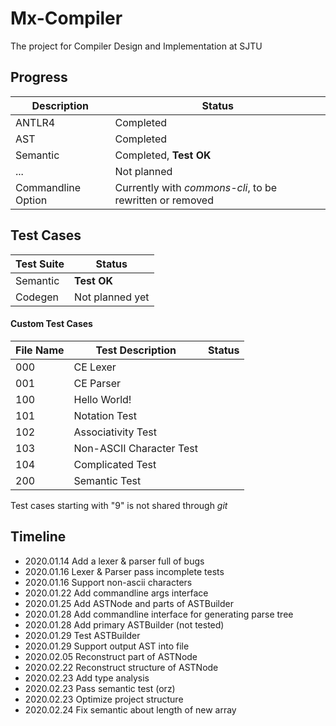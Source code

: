 # Mx-Compiler

The project for Compiler Design and Implementation at SJTU

## Progress

Description|Status
---|---
ANTLR4|Completed
AST|Completed
Semantic|Completed, __Test OK__
...|Not planned
Commandline Option|Currently with _commons-cli_, to be rewritten or removed

## Test Cases

Test Suite|Status
---|---
Semantic|__Test OK__
Codegen|Not planned yet

#### Custom Test Cases

File Name|Test Description|Status
---|---|---
000|CE Lexer|
001|CE Parser|
100|Hello World!|
101|Notation Test|
102|Associativity Test|
103|Non-ASCII Character Test|
104|Complicated Test|
200|Semantic Test|

Test cases starting with "9" is not shared through _git_

## Timeline

+ 2020.01.14 Add a lexer & parser full of bugs
+ 2020.01.16 Lexer & Parser pass incomplete tests
+ 2020.01.16 Support non-ascii characters
+ 2020.01.22 Add commandline args interface
+ 2020.01.25 Add ASTNode and parts of ASTBuilder
+ 2020.01.28 Add commandline interface for generating parse tree
+ 2020.01.28 Add primary ASTBuilder (not tested)
+ 2020.01.29 Test ASTBuilder
+ 2020.01.29 Support output AST into file
+ 2020.02.05 Reconstruct part of ASTNode
+ 2020.02.22 Reconstruct structure of ASTNode
+ 2020.02.23 Add type analysis
+ 2020.02.23 Pass semantic test (orz)
+ 2020.02.23 Optimize project structure
+ 2020.02.24 Fix semantic about length of new array
